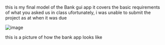 this is my final model of the Bank gui app
it covers the basic requirements of what you asked us in class
ufortunately, i was unable to submit the project as at when it was due

![image](https://github.com/sunrise000/Bank_GUI/assets/139543175/2500c1f2-9d49-48cb-ae44-6c6f9785cb14)


this is a picture of how the bank app looks like
